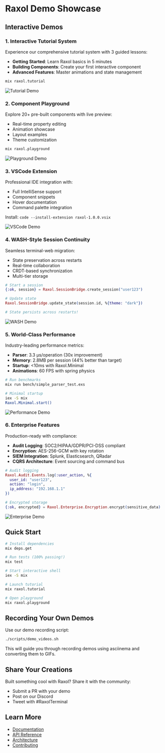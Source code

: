 # Raxol Demo Showcase

## Interactive Demos

### 1. Interactive Tutorial System
Experience our comprehensive tutorial system with 3 guided lessons:
- **Getting Started**: Learn Raxol basics in 5 minutes
- **Building Components**: Create your first interactive component
- **Advanced Features**: Master animations and state management

```bash
mix raxol.tutorial
```

![Tutorial Demo](demos/tutorial.gif)

### 2. Component Playground
Explore 20+ pre-built components with live preview:
- Real-time property editing
- Animation showcase
- Layout examples
- Theme customization

```bash
mix raxol.playground
```

![Playground Demo](demos/playground.gif)

### 3. VSCode Extension
Professional IDE integration with:
- Full IntelliSense support
- Component snippets
- Hover documentation
- Command palette integration

Install: `code --install-extension raxol-1.0.0.vsix`

![VSCode Demo](demos/vscode.gif)

### 4. WASH-Style Session Continuity
Seamless terminal-web migration:
- State preservation across restarts
- Real-time collaboration
- CRDT-based synchronization
- Multi-tier storage

```elixir
# Start a session
{:ok, session} = Raxol.SessionBridge.create_session("user123")

# Update state
Raxol.SessionBridge.update_state(session.id, %{theme: "dark"})

# State persists across restarts!
```

![WASH Demo](demos/wash.gif)

### 5. World-Class Performance
Industry-leading performance metrics:
- **Parser**: 3.3 μs/operation (30x improvement)
- **Memory**: 2.8MB per session (44% better than target)
- **Startup**: <10ms with Raxol.Minimal
- **Animations**: 60 FPS with spring physics

```bash
# Run benchmarks
mix run bench/simple_parser_test.exs

# Minimal startup
iex -S mix
Raxol.Minimal.start()
```

![Performance Demo](demos/performance.gif)

### 6. Enterprise Features
Production-ready with compliance:
- **Audit Logging**: SOC2/HIPAA/GDPR/PCI-DSS compliant
- **Encryption**: AES-256-GCM with key rotation
- **SIEM Integration**: Splunk, Elasticsearch, QRadar
- **CQRS Architecture**: Event sourcing and command bus

```elixir
# Audit logging
Raxol.Audit.Events.log(:user_action, %{
  user_id: "user123",
  action: "login",
  ip_address: "192.168.1.1"
})

# Encrypted storage
{:ok, encrypted} = Raxol.Enterprise.Encryption.encrypt(sensitive_data)
```

![Enterprise Demo](demos/enterprise.gif)

## Quick Start

```bash
# Install dependencies
mix deps.get

# Run tests (100% passing!)
mix test

# Start interactive shell
iex -S mix

# Launch tutorial
mix raxol.tutorial

# Open playground
mix raxol.playground
```

## Recording Your Own Demos

Use our demo recording script:

```bash
./scripts/demo_videos.sh
```

This will guide you through recording demos using asciinema and converting them to GIFs.

## Share Your Creations

Built something cool with Raxol? Share it with the community:
- Submit a PR with your demo
- Post on our Discord
- Tweet with #RaxolTerminal

## Learn More

- [Documentation](https://hexdocs.pm/raxol)
- [API Reference](docs/api-reference.md)
- [Architecture](docs/ARCHITECTURE.md)
- [Contributing](../CONTRIBUTING.md)